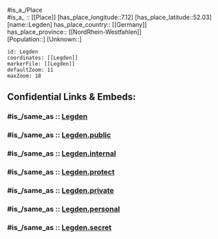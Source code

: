 ﻿---
confidential: public
isDeleted: false
location:
- 52.03
- 7.12
mapmarker: city
mapzoom:
- 7
- 12
SpocWebEntityId: 31913
tags:
- geo/City
type: City
---

#is_a_/Place  
#is_a_ :: [[Place]] 
[has_place_longitude::7.12] 
[has_place_latitude::52.03] 
[name::Legden] 
has_place_country:: [[Germany]]  
has_place_province:: [[NordRhein-Westfahlen]]  
[Population::] 
[Unknown::] 


```leaflet
id: Legden
coordinates: [[Legden]] 
markerFile: [[Legden]] 
defaultZoom: 11 
maxZoom: 18
```


## Confidential Links & Embeds: 

### #is_/same_as :: [Legden](/_Standards/Earth/Continent/Europe/Europe~Central/Germany/Germany~West/Nordrhein-Westfalen/counties~NW/Borken/cities~Borken/Legden.md) 

### #is_/same_as :: [Legden.public](/_public/Earth/Continent/Europe/Europe~Central/Germany/Germany~West/Nordrhein-Westfalen/counties~NW/Borken/cities~Borken/Legden.public.md) 

### #is_/same_as :: [Legden.internal](/_internal/Earth/Continent/Europe/Europe~Central/Germany/Germany~West/Nordrhein-Westfalen/counties~NW/Borken/cities~Borken/Legden.internal.md) 

### #is_/same_as :: [Legden.protect](/_protect/Earth/Continent/Europe/Europe~Central/Germany/Germany~West/Nordrhein-Westfalen/counties~NW/Borken/cities~Borken/Legden.protect.md) 

### #is_/same_as :: [Legden.private](/_private/Earth/Continent/Europe/Europe~Central/Germany/Germany~West/Nordrhein-Westfalen/counties~NW/Borken/cities~Borken/Legden.private.md) 

### #is_/same_as :: [Legden.personal](/_personal/Earth/Continent/Europe/Europe~Central/Germany/Germany~West/Nordrhein-Westfalen/counties~NW/Borken/cities~Borken/Legden.personal.md) 

### #is_/same_as :: [Legden.secret](/_secret/Earth/Continent/Europe/Europe~Central/Germany/Germany~West/Nordrhein-Westfalen/counties~NW/Borken/cities~Borken/Legden.secret.md)

